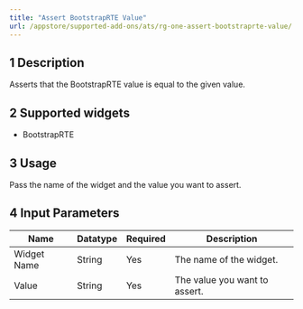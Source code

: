 ```yaml
---
title: "Assert BootstrapRTE Value"
url: /appstore/supported-add-ons/ats/rg-one-assert-bootstraprte-value/
---
```


## 1 Description

Asserts that the BootstrapRTE value is equal to the given value.

## 2 Supported widgets
 
* BootstrapRTE

## 3 Usage

Pass the name of the widget and the value you want to assert.

## 4 Input Parameters

Name | Datatype | Required | Description
---- | -------- | ------- |---------------
Widget Name | String | Yes | The name of the widget.
Value | String | Yes | The value you want to assert.
